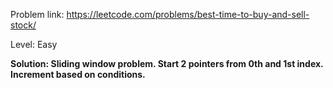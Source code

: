 Problem link: https://leetcode.com/problems/best-time-to-buy-and-sell-stock/

Level: Easy

<b>Solution: Sliding window problem. Start 2 pointers from 0th and 1st index. Increment based on conditions. 
</b>
  
